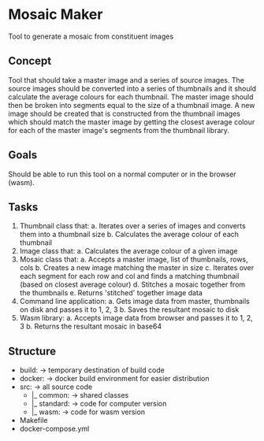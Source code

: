 # Mosaic Maker
Tool to generate a mosaic from constituent images

## Concept 

Tool that should take a master image and a series of source images. The source images should be converted into a series of thumbnails and it should calculate the average colours for each thumbnail. The master image should then be broken into segments equal to the size of a thumbnail image. A new image should be created that is constructed from the thumbnail images which should match the master image by getting the closest average colour for each of the master image's segments from the thumbnail library.

## Goals 

Should be able to run this tool on a normal computer or in the browser (wasm).

## Tasks 

 1. Thumbnail class that:
   a. Iterates over a series of images and converts them into a thumbnail size
   b. Calculates the average colour of each thumbnail
 2. Image class that:
   a. Calculates the average colour of a given image
 3. Mosaic class that:
   a. Accepts a master image, list of thumbnails, rows, cols
   b. Creates a new image matching the master in size
   c. Iterates over each segment for each row and col and finds a matching thumbnail (based on closest average colour)
   d. Stitches a mosaic together from the thumbnails
   e. Returns 'stitched' together image data
 4. Command line application:
   a. Gets image data from master, thumbnails on disk and passes it to 1, 2, 3
   b. Saves the resultant mosaic to disk
 5. Wasm library:
   a. Accepts image data from browser and passes it to 1, 2, 3
   b. Returns the resultant mosaic in base64

## Structure 

 - build: -> temporary destination of build code
 - docker: -> docker build environment for easier distribution
 - src: -> all source code
    - |_ common: -> shared classes
    - |_ standard: -> code for computer version
    - |_ wasm: -> code for wasm version
 - Makefile
 - docker-compose.yml
